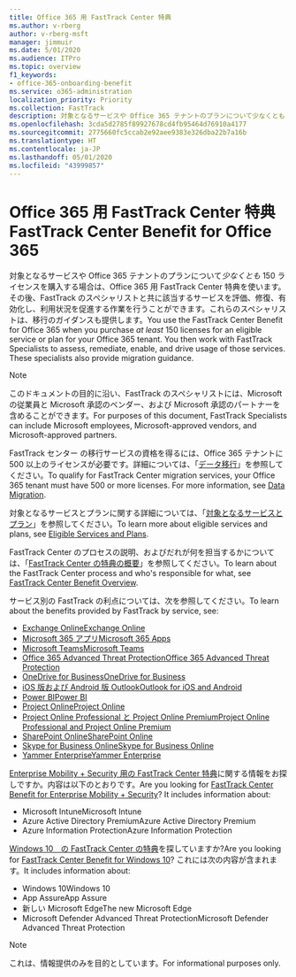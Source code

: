 ```yaml
---
title: Office 365 用 FastTrack Center 特典
ms.author: v-rberg
author: v-rberg-msft
manager: jimmuir
ms.date: 5/01/2020
ms.audience: ITPro
ms.topic: overview
f1_keywords:
- office-365-onboarding-benefit
ms.service: o365-administration
localization_priority: Priority
ms.collection: FastTrack
description: 対象となるサービスや Office 365 テナントのプランについて少なくとも 150 ライセンスを購入する場合は、Office 365 用 FastTrack Center 特典を使います。その後、FastTrack のスペシャリストと共に該当するサービスを評価、修復、有効化し、利用状況を促進する作業を行うことができます。これらのスペシャリストは、移行のガイダンスも提供します。
ms.openlocfilehash: 3cda5d2785f89927678cd4fb95464d76910a4177
ms.sourcegitcommit: 2775660fc5ccab2e92aee9383e326dba22b7a16b
ms.translationtype: HT
ms.contentlocale: ja-JP
ms.lasthandoff: 05/01/2020
ms.locfileid: "43999857"
---
```

# <a name="fasttrack-center-benefit-for-office-365"></a><span data-ttu-id="4c00a-105">Office 365 用 FastTrack Center 特典</span><span class="sxs-lookup"><span data-stu-id="4c00a-105">FastTrack Center Benefit for Office 365</span></span>

<span data-ttu-id="4c00a-p102">対象となるサービスや Office 365 テナントのプランについて*少なくとも* 150 ライセンスを購入する場合は、Office 365 用 FastTrack Center 特典を使います。その後、FastTrack のスペシャリストと共に該当するサービスを評価、修復、有効化し、利用状況を促進する作業を行うことができます。これらのスペシャリストは、移行のガイダンスも提供します。</span><span class="sxs-lookup"><span data-stu-id="4c00a-p102">You use the FastTrack Center Benefit for Office 365 when you purchase  *at least*  150 licenses for an eligible service or plan for your Office 365 tenant. You then work with FastTrack Specialists to assess, remediate, enable, and drive usage of those services. These specialists also provide migration guidance.</span></span> 
  
> [!NOTE]
> <span data-ttu-id="4c00a-109">このドキュメントの目的に沿い、FastTrack のスペシャリストには、Microsoft の従業員と Microsoft 承認のベンダー、および Microsoft 承認のパートナーを含めることができます。</span><span class="sxs-lookup"><span data-stu-id="4c00a-109">For purposes of this document, FastTrack Specialists can include Microsoft employees, Microsoft-approved vendors, and Microsoft-approved partners.</span></span> 
  
<span data-ttu-id="4c00a-p103">FastTrack センター の移行サービスの資格を得るには、Office 365 テナントに 500 以上のライセンスが必要です。詳細については、「[データ移行](O365-data-migration.md)」を参照してください。</span><span class="sxs-lookup"><span data-stu-id="4c00a-p103">To qualify for FastTrack Center migration services, your Office 365 tenant must have 500 or more licenses. For more information, see [Data Migration](O365-data-migration.md).</span></span>
  
<span data-ttu-id="4c00a-112">対象となるサービスとプランに関する詳細については、「[対象となるサービスとプラン](M365-eligible-services-and-plans.md)」を参照してください。</span><span class="sxs-lookup"><span data-stu-id="4c00a-112">To learn more about eligible services and plans, see [Eligible Services and Plans](M365-eligible-services-and-plans.md).</span></span>
  
<span data-ttu-id="4c00a-113">FastTrack Center のプロセスの説明、およびだれが何を担当するかについては、「[FastTrack Center の特典の概要](O365-fasttrack-benefit-overview.md)」を参照してください。</span><span class="sxs-lookup"><span data-stu-id="4c00a-113">To learn about the FastTrack Center process and who's responsible for what, see [FastTrack Center Benefit Overview](O365-fasttrack-benefit-overview.md).</span></span>

<span data-ttu-id="4c00a-114">サービス別の FastTrack の利点については、次を参照してください。</span><span class="sxs-lookup"><span data-stu-id="4c00a-114">To learn about the benefits provided by FastTrack by service, see:</span></span>

- [<span data-ttu-id="4c00a-115">Exchange Online</span><span class="sxs-lookup"><span data-stu-id="4c00a-115">Exchange Online</span></span>](O365-fasttrack-responsibilities.md#exchange-online)
- [<span data-ttu-id="4c00a-116">Microsoft 365 アプリ</span><span class="sxs-lookup"><span data-stu-id="4c00a-116">Microsoft 365 Apps</span></span>](O365-fasttrack-responsibilities.md#microsoft-365-apps)
- [<span data-ttu-id="4c00a-117">Microsoft Teams</span><span class="sxs-lookup"><span data-stu-id="4c00a-117">Microsoft Teams</span></span>](O365-fasttrack-responsibilities.md#microsoft-teams)
- [<span data-ttu-id="4c00a-118">Office 365 Advanced Threat Protection</span><span class="sxs-lookup"><span data-stu-id="4c00a-118">Office 365 Advanced Threat Protection</span></span>](O365-fasttrack-responsibilities.md#office-365-advanced-threat-protection)
- [<span data-ttu-id="4c00a-119">OneDrive for Business</span><span class="sxs-lookup"><span data-stu-id="4c00a-119">OneDrive for Business</span></span>](O365-fasttrack-responsibilities.md#onedrive-for-business)
- [<span data-ttu-id="4c00a-120">iOS 版および Android 版 Outlook</span><span class="sxs-lookup"><span data-stu-id="4c00a-120">Outlook for iOS and Android</span></span>](O365-fasttrack-responsibilities.md#outlook-for-ios-and-android)
- [<span data-ttu-id="4c00a-121">Power BI</span><span class="sxs-lookup"><span data-stu-id="4c00a-121">Power BI</span></span>](O365-fasttrack-responsibilities.md#power-bi)
- [<span data-ttu-id="4c00a-122">Project Online</span><span class="sxs-lookup"><span data-stu-id="4c00a-122">Project Online</span></span>](O365-fasttrack-responsibilities.md#project-online)
- [<span data-ttu-id="4c00a-123">Project Online Professional と Project Online Premium</span><span class="sxs-lookup"><span data-stu-id="4c00a-123">Project Online Professional and Project Online Premium</span></span>](O365-fasttrack-responsibilities.md#project-online-professional-and-project-online-premium)
- [<span data-ttu-id="4c00a-124">SharePoint Online</span><span class="sxs-lookup"><span data-stu-id="4c00a-124">SharePoint Online</span></span>](O365-fasttrack-responsibilities.md#sharepoint-online)
- [<span data-ttu-id="4c00a-125">Skype for Business Online</span><span class="sxs-lookup"><span data-stu-id="4c00a-125">Skype for Business Online</span></span>](O365-fasttrack-responsibilities.md#skype-for-business-online)
- [<span data-ttu-id="4c00a-126">Yammer Enterprise</span><span class="sxs-lookup"><span data-stu-id="4c00a-126">Yammer Enterprise</span></span>](O365-fasttrack-responsibilities.md#yammer-enterprise)
  
<span data-ttu-id="4c00a-p104">[Enterprise Mobility + Security 用の FastTrack Center 特典](EMS-fasttrack-benefit-for-EMS.md)に関する情報をお探しですか。内容は以下のとおりです。</span><span class="sxs-lookup"><span data-stu-id="4c00a-p104">Are you looking for [FastTrack Center Benefit for Enterprise Mobility + Security](EMS-fasttrack-benefit-for-EMS.md)? It includes information about:</span></span>
  
- <span data-ttu-id="4c00a-129">Microsoft Intune</span><span class="sxs-lookup"><span data-stu-id="4c00a-129">Microsoft Intune</span></span>
- <span data-ttu-id="4c00a-130">Azure Active Directory Premium</span><span class="sxs-lookup"><span data-stu-id="4c00a-130">Azure Active Directory Premium</span></span> 
- <span data-ttu-id="4c00a-131">Azure Information Protection</span><span class="sxs-lookup"><span data-stu-id="4c00a-131">Azure Information Protection</span></span>

<span data-ttu-id="4c00a-132">[Windows 10　の FastTrack Center の特典](Win-10-fasttrack-benefit-for-Windows-10.md)を探していますか?</span><span class="sxs-lookup"><span data-stu-id="4c00a-132">Are you looking for [FastTrack Center Benefit for Windows 10](Win-10-fasttrack-benefit-for-Windows-10.md)?</span></span> <span data-ttu-id="4c00a-133">これには次の内容が含まれます。</span><span class="sxs-lookup"><span data-stu-id="4c00a-133">It includes information about:</span></span>

- <span data-ttu-id="4c00a-134">Windows 10</span><span class="sxs-lookup"><span data-stu-id="4c00a-134">Windows 10</span></span>
- <span data-ttu-id="4c00a-135">App Assure</span><span class="sxs-lookup"><span data-stu-id="4c00a-135">App Assure</span></span>
- <span data-ttu-id="4c00a-136">新しい Microsoft Edge</span><span class="sxs-lookup"><span data-stu-id="4c00a-136">The new Microsoft Edge</span></span>
- <span data-ttu-id="4c00a-137">Microsoft Defender Advanced Threat Protection</span><span class="sxs-lookup"><span data-stu-id="4c00a-137">Microsoft Defender Advanced Threat Protection</span></span>
    
> [!NOTE]
> <span data-ttu-id="4c00a-138">これは、情報提供のみを目的としています。</span><span class="sxs-lookup"><span data-stu-id="4c00a-138">For informational purposes only.</span></span> 

